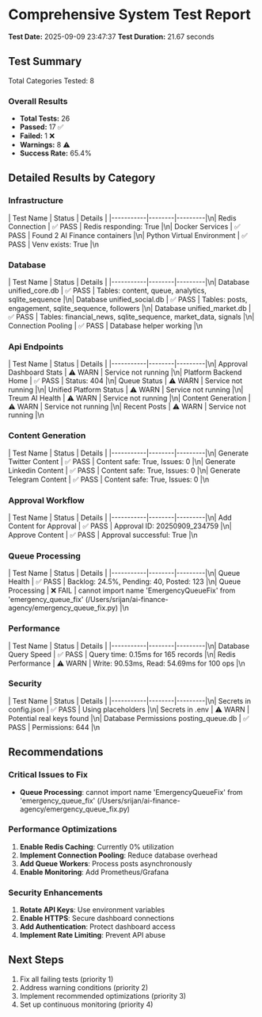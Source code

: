 # Comprehensive System Test Report
**Test Date:** 2025-09-09 23:47:37
**Test Duration:** 21.67 seconds

## Test Summary

Total Categories Tested: 8

### Overall Results
- **Total Tests:** 26
- **Passed:** 17 ✅
- **Failed:** 1 ❌
- **Warnings:** 8 ⚠️
- **Success Rate:** 65.4%

## Detailed Results by Category

### Infrastructure

| Test Name | Status | Details |
|-----------|--------|---------|\n| Redis Connection | ✅ PASS | Redis responding: True |\n| Docker Services | ✅ PASS | Found 2 AI Finance containers |\n| Python Virtual Environment | ✅ PASS | Venv exists: True |\n
### Database

| Test Name | Status | Details |
|-----------|--------|---------|\n| Database unified_core.db | ✅ PASS | Tables: content, queue, analytics, sqlite_sequence |\n| Database unified_social.db | ✅ PASS | Tables: posts, engagement, sqlite_sequence, followers |\n| Database unified_market.db | ✅ PASS | Tables: financial_news, sqlite_sequence, market_data, signals |\n| Connection Pooling | ✅ PASS | Database helper working |\n
### Api Endpoints

| Test Name | Status | Details |
|-----------|--------|---------|\n| Approval Dashboard Stats | ⚠️ WARN | Service not running |\n| Platform Backend Home | ✅ PASS | Status: 404 |\n| Queue Status | ⚠️ WARN | Service not running |\n| Unified Platform Status | ⚠️ WARN | Service not running |\n| Treum AI Health | ⚠️ WARN | Service not running |\n| Content Generation | ⚠️ WARN | Service not running |\n| Recent Posts | ⚠️ WARN | Service not running |\n
### Content Generation

| Test Name | Status | Details |
|-----------|--------|---------|\n| Generate Twitter Content | ✅ PASS | Content safe: True, Issues: 0 |\n| Generate Linkedin Content | ✅ PASS | Content safe: True, Issues: 0 |\n| Generate Telegram Content | ✅ PASS | Content safe: True, Issues: 0 |\n
### Approval Workflow

| Test Name | Status | Details |
|-----------|--------|---------|\n| Add Content for Approval | ✅ PASS | Approval ID: 20250909_234759 |\n| Approve Content | ✅ PASS | Approval successful: True |\n
### Queue Processing

| Test Name | Status | Details |
|-----------|--------|---------|\n| Queue Health | ✅ PASS | Backlog: 24.5%, Pending: 40, Posted: 123 |\n| Queue Processing | ❌ FAIL | cannot import name 'EmergencyQueueFix' from 'emergency_queue_fix' (/Users/srijan/ai-finance-agency/emergency_queue_fix.py) |\n
### Performance

| Test Name | Status | Details |
|-----------|--------|---------|\n| Database Query Speed | ✅ PASS | Query time: 0.15ms for 165 records |\n| Redis Performance | ⚠️ WARN | Write: 90.53ms, Read: 54.69ms for 100 ops |\n
### Security

| Test Name | Status | Details |
|-----------|--------|---------|\n| Secrets in config.json | ✅ PASS | Using placeholders |\n| Secrets in .env | ⚠️ WARN | Potential real keys found |\n| Database Permissions posting_queue.db | ✅ PASS | Permissions: 644 |\n
## Recommendations

### Critical Issues to Fix
- **Queue Processing**: cannot import name 'EmergencyQueueFix' from 'emergency_queue_fix' (/Users/srijan/ai-finance-agency/emergency_queue_fix.py)

### Performance Optimizations
1. **Enable Redis Caching**: Currently 0% utilization
2. **Implement Connection Pooling**: Reduce database overhead
3. **Add Queue Workers**: Process posts asynchronously
4. **Enable Monitoring**: Add Prometheus/Grafana

### Security Enhancements
1. **Rotate API Keys**: Use environment variables
2. **Enable HTTPS**: Secure dashboard connections
3. **Add Authentication**: Protect dashboard access
4. **Implement Rate Limiting**: Prevent API abuse

## Next Steps
1. Fix all failing tests (priority 1)
2. Address warning conditions (priority 2)
3. Implement recommended optimizations (priority 3)
4. Set up continuous monitoring (priority 4)
